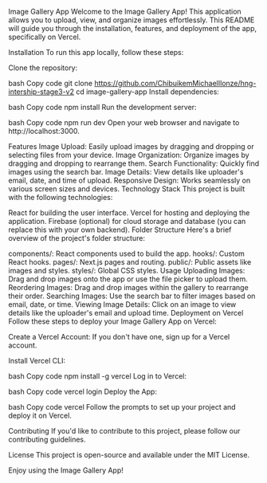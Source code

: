Image Gallery App
Welcome to the Image Gallery App! This application allows you to upload, view, and organize images effortlessly. This README will guide you through the installation, features, and deployment of the app, specifically on Vercel.

Installation
To run this app locally, follow these steps:

Clone the repository:

bash
Copy code
git clone https://github.com/ChibuikemMichaelIlonze/hng-intership-stage3-v2
cd image-gallery-app
Install dependencies:

bash
Copy code
npm install
Run the development server:

bash
Copy code
npm run dev
Open your web browser and navigate to http://localhost:3000.

Features
Image Upload: Easily upload images by dragging and dropping or selecting files from your device.
Image Organization: Organize images by dragging and dropping to rearrange them.
Search Functionality: Quickly find images using the search bar.
Image Details: View details like uploader's email, date, and time of upload.
Responsive Design: Works seamlessly on various screen sizes and devices.
Technology Stack
This project is built with the following technologies:

React for building the user interface.
Vercel for hosting and deploying the application.
Firebase (optional) for cloud storage and database (you can replace this with your own backend).
Folder Structure
Here's a brief overview of the project's folder structure:

components/: React components used to build the app.
hooks/: Custom React hooks.
pages/: Next.js pages and routing.
public/: Public assets like images and styles.
styles/: Global CSS styles.
Usage
Uploading Images: Drag and drop images onto the app or use the file picker to upload them.
Reordering Images: Drag and drop images within the gallery to rearrange their order.
Searching Images: Use the search bar to filter images based on email, date, or time.
Viewing Image Details: Click on an image to view details like the uploader's email and upload time.
Deployment on Vercel
Follow these steps to deploy your Image Gallery App on Vercel:

Create a Vercel Account: If you don't have one, sign up for a Vercel account.

Install Vercel CLI:

bash
Copy code
npm install -g vercel
Log in to Vercel:

bash
Copy code
vercel login
Deploy the App:

bash
Copy code
vercel
Follow the prompts to set up your project and deploy it on Vercel.

Contributing
If you'd like to contribute to this project, please follow our contributing guidelines.

License
This project is open-source and available under the MIT License.

Enjoy using the Image Gallery App!